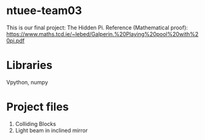 # ntuee-team03
This is our final project: The Hidden Pi.
Reference (Mathematical proof): https://www.maths.tcd.ie/~lebed/Galperin.%20Playing%20pool%20with%20pi.pdf

# Libraries
Vpython, numpy

# Project files
1. Colliding Blocks
2. Light beam in inclined mirror

